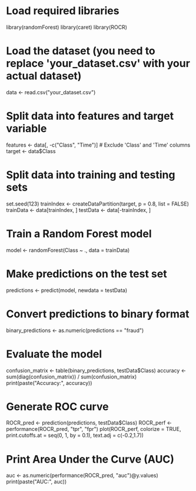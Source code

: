 # Load required libraries
library(randomForest)
library(caret)
library(ROCR)

# Load the dataset (you need to replace 'your_dataset.csv' with your actual dataset)
data <- read.csv("your_dataset.csv")

# Split data into features and target variable
features <- data[, -c("Class", "Time")]  # Exclude 'Class' and 'Time' columns
target <- data$Class

# Split data into training and testing sets
set.seed(123)
trainIndex <- createDataPartition(target, p = 0.8, list = FALSE)
trainData <- data[trainIndex, ]
testData <- data[-trainIndex, ]

# Train a Random Forest model
model <- randomForest(Class ~ ., data = trainData)

# Make predictions on the test set
predictions <- predict(model, newdata = testData)

# Convert predictions to binary format
binary_predictions <- as.numeric(predictions == "fraud")

# Evaluate the model
confusion_matrix <- table(binary_predictions, testData$Class)
accuracy <- sum(diag(confusion_matrix)) / sum(confusion_matrix)
print(paste("Accuracy:", accuracy))

# Generate ROC curve
ROCR_pred <- prediction(predictions, testData$Class)
ROCR_perf <- performance(ROCR_pred, "tpr", "fpr")
plot(ROCR_perf, colorize = TRUE, print.cutoffs.at = seq(0, 1, by = 0.1), text.adj = c(-0.2,1.7))

# Print Area Under the Curve (AUC)
auc <- as.numeric(performance(ROCR_pred, "auc")@y.values)
print(paste("AUC:", auc))
